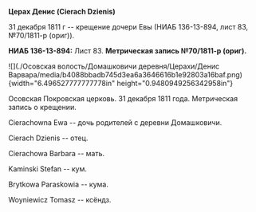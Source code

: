 **Церах Денис (Cierach Dzienis)**

31 декабря 1811 г -- крещение дочери Евы (НИАБ 136-13-894, лист 83,
№70/1811-р (ориг)).

**НИАБ 136-13-894:** Лист 83. **Метрическая запись №70/1811-р (ориг).**

![](./Осовская волость/Домашковичи деревня/Церахи/Денис Варвара/media/b4088bbadb745d3ea6a3646616b1e92803a16baf.png){width="6.496527777777778in"
height="0.9480949256342958in"}

Осовская Покровская церковь. 31 декабря 1811 года. Метрическая запись о
крещении.

Cierachowna Ewa -- дочь родителей с деревни Домашковичи.

Cierach Dzienis -- отец.

Cierachowa Barbara -- мать.

Kaminski Stefan -- кум.

Brytkowa Paraskowia -- кума.

Woyniewicz Tomasz -- ксёндз.
